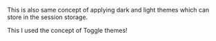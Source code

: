 This is also same concept of applying dark and light themes which can store in the session storage.

This I used the concept of Toggle themes!